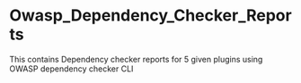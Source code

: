 # Owasp_Dependency_Checker_Reports
This contains Dependency checker reports for 5 given plugins using OWASP dependency checker CLI

